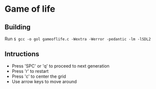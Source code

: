 # Game of life

## Building

Run `$ gcc -o gol gameoflife.c -Wextra -Werror -pedantic -lm -lSDL2`

## Intructions

- Press 'SPC' or 'q' to proceed to next generation
- Press 'r' to restart
- Press 'c' to center the grid
- Use arrow keys to move around
